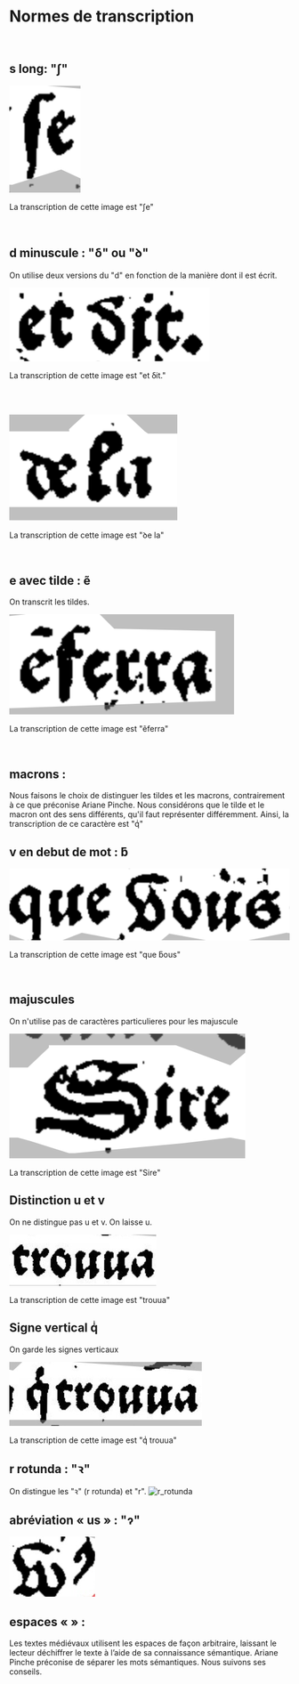 # Normes de transcription

<br>

## s long: "ʃ"

![s_long](./images/s_long.png) 

La transcription de cette image est "ʃe"

<br>

## d minuscule : "ẟ" ou "ꝺ"

On utilise deux versions du "d" en fonction de la manière dont il est écrit.

![d_v1](./images/d_v1.png)

La transcription de cette image est "et ẟit."

<br><br>

![d_v2](./images/d_v2.png)


La transcription de cette image est "ꝺe la"


<br>

## e avec tilde : ẽ

On transcrit les tildes. 

![e_tilde](./images/e_tilde.png)

La transcription de cette image est "ẽferra"

<br>

## macrons : 

Nous faisons le choix de distinguer les tildes et les macrons, contrairement à ce que préconise Ariane Pinche. Nous considérons que le tilde et le macron ont des sens différents, qu'il faut représenter différemment. Ainsi, la transcription de ce caractère est "qͥ"




## v en debut de mot : ƃ

![v_debut](./images/v_debut.png)

La transcription de cette image est "que ƃous"

<br>

## majuscules

On n'utilise pas de caractères particulieres pour les majuscule

![maj](./images/majuscule.png)

La transcription de cette image est "Sire"


## Distinction u et v

On ne distingue pas u et v. On laisse u.

![u_v](./images/u_v.jpeg)

La transcription de cette image est "trouua"

## Signe vertical qͥ

On garde les signes verticaux

![q_accent](./images/q_accent.jpeg)

La transcription de cette image est "qͥ trouua"


## r rotunda : "ꝛ"

On distingue les "ꝛ" (r rotunda) et "r". 
![r_rotunda](./images/r_rotunda.jpeg)


## abréviation « us »  : "ɂ"

![abrev_us](./images/abrev_us.jpeg)

## espaces « »  :

Les textes médiévaux utilisent les espaces de façon arbitraire, laissant le lecteur déchiffrer le texte à l’aide de sa connaissance sémantique. Ariane Pinche préconise de séparer les mots sémantiques. Nous suivons ses conseils. 

